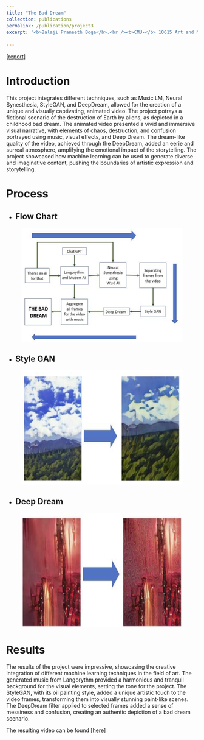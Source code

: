 ```yaml
---
title: "The Bad Dream"
collection: publications
permalink: /publication/project3
excerpt: '<b>Balaji Praneeth Boga</b>.<br /><b>CMU-</b> 10615 Art and Machine Learning [2023]'

---
```


[[report]](https://drive.google.com/file/d/16VUg0K5WQpZvpGpG3MBn1KZcsw2SEuLx/view?usp=share_link)


Introduction
======

This project integrates different techniques, such as Music LM, Neural Synesthesia, StyleGAN, and DeepDream, allowed for the creation of a unique and visually captivating, animated video. The project potrays a fictional scenario of the destruction of Earth by aliens, as depicted in a childhood bad dream. The animated video presented a vivid and immersive visual narrative, with elements of chaos, destruction, and confusion portrayed using music, visual effects, and Deep Dream. The dream-like quality of the video, achieved through the DeepDream, added an eerie and surreal atmosphere, amplifying the emotional impact of the storytelling. The project showcased how machine learning can be used to generate diverse and imaginative content, pushing the boundaries of artistic expression and storytelling.


Process
======

* <h2>Flow Chart</h2>
<figure>
  <img src="/images/deep dream process.png" style="width:600px;height:300px;">
</figure>

* <h2>Style GAN</h2>
<figure>
  <img src="/images/deep dream style gan.png" style="width:600px;height:300px;">
</figure>

* <h2>Deep Dream</h2>
<figure>
  <img src="/images/deep dream deep dream.png" style="width:600px;height:300px;">
</figure>


Results
======

The results of the project were impressive, showcasing the creative integration of different machine
learning techniques in the field of art. The generated music from Langorythm provided a harmonious
and tranquil background for the visual elements, setting the tone for the project. The StyleGAN, with its
oil painting style, added a unique artistic touch to the video frames, transforming them into visually
stunning paint-like scenes. The DeepDream filter applied to selected frames added a sense of messiness
and confusion, creating an authentic depiction of a bad dream scenario.

The resulting video can be found [[here]](https://drive.google.com/file/d/1qxYJ891LHgH0gzjUCofBjb8DaP_p0ndc/view?usp=share_link)

